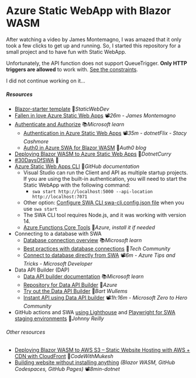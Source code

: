 # Azure Static WebApp with Blazor WASM

After watching a video by James Montemagno, I was amazed that it only took a few clicks to get up and running. So, I started this repository for a small project and to have fun with Static WebApp.

Unfortunately, the API function does not support QueueTrigger. **Only HTTP triggers are allowed** to work with. [See the constraints](https://learn.microsoft.com/en-us/azure/static-web-apps/apis-functions#constraints).

I did not continue working on it...

##### Resources

- [Blazor-starter template](https://github.com/staticwebdev/blazor-starter) 👤*StaticWebDev*
- [Fallen in love Azure Static Web Apps](https://youtu.be/AgP4p8qhi4s) 📽️*26m - James Montemagno*
- [Authenticate and Authorize](https://learn.microsoft.com/en-us/azure/static-web-apps/authentication-authorization) 📚*Microsoft learn*
  - [Authentication in Azure Static Web Apps](https://youtu.be/SqgSUgDlgLM) 📽*️35m - dotnetFlix - Stacy Cashmore*
  - [Auth0 in Azure SWA for Blazor WASM](https://auth0.com/blog/support-auth0-in-azure-static-web-apps-for-blazor-wasm) 📓*Auth0 blog*
- [Deploying Blazor WASM to Azure Static Web Apps](https://www.dotnetcurry.com/aspnet-core/deploy-blazor-webassembly-azure-static-web-apps) 📓*DotnetCurry*
- [#30DaysOfSWA](https://www.azurestaticwebapps.dev/) 📓
- [Azure Static Web Apps CLI](https://azure.github.io/static-web-apps-cli) 📓*GitHub documentation*
  - Visual Studio can run the Client and API as multiple startup projects. If you are using the built-in authentication, you will need to start the Static WebApp with the following command:
    - `swa start http://localhost:5000 --api-location http://localhost:7071`
  - Other option: [Configure SWA CLI swa-cli.config.json file](https://learn.microsoft.com/en-us/azure/static-web-apps/static-web-apps-cli-configuration) when you use `swa start`
  - The SWA CLI tool requires Node.js, and it was working with version 14.
  - [Azure Functions Core Tools](https://github.com/Azure/azure-functions-core-tools/releases) 👤*Azure, install it if needed*
- Connecting to a database with SWA
  - [Database connection overview](https://learn.microsoft.com/en-us/azure/static-web-apps/database-overview) 📚*Microsoft learn*
  - [Best practices with database connections](https://techcommunity.microsoft.com/t5/apps-on-azure-blog/building-static-web-apps-with-database-connections-best/ba-p/3777155) 📓*Tech Community*
  - [Connect to database directly from SWA](https://youtu.be/vGOnh0UrADg) 📽️*6m - Azure Tips and Tricks - Microsoft Developer*
- Data API Builder (DAP)
  - [Data API builder documentation](https://learn.microsoft.com/en-us/azure/data-api-builder) 📚*Microsoft learn*
  - [Repository for Data API Builder](https://github.com/Azure/data-api-builder) 👤*Azure*
  - [Try out the Data API Builder](https://bartwullems.blogspot.com/2023/03/azure-data-api-builder.html) 📓*Bart Wullems*
  - [Instant API using Data API builder](https://youtu.be/FsE4LVr2xQI) 📽*️1h:16m - Microsoft Zero to Hero Community*
- GitHub actions and SWA [using Lighthouse](https://johnnyreilly.com/lighthouse-meet-github-actions) and [Playwright for SWA staging environments](https://johnnyreilly.com/playwright-github-actions-and-azure-static-web-apps-staging-environments) 📓*Johnny Reilly*



###### Other resources

- [Deploying Blazor WASM to AWS S3 – Static Website Hosting with AWS + CDN with CloudFront](https://codewithmukesh.com/blog/deploying-blazor-webassembly-to-aws-s3) 📓*CodeWithMukesh* 
- [Building website without installing anything](https://youtu.be/1Vg7bNjJY-0) *(Blazor WASM, GitHub Codespaces, GitHub Pages)* 📽️*8min-dotnet*